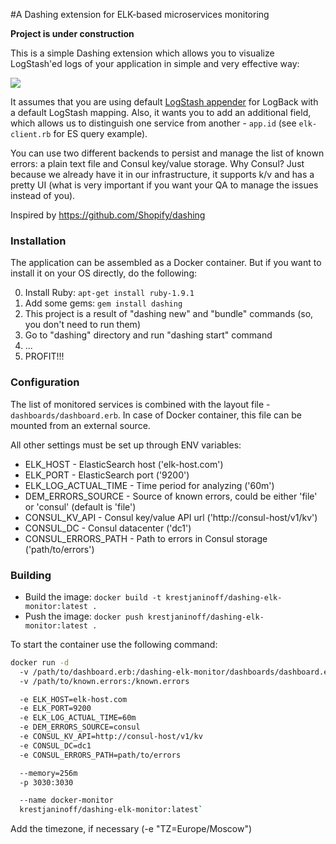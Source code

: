 #A Dashing extension for ELK-based microservices monitoring

**Project is under construction**

This is a simple Dashing extension which allows you to visualize LogStash'ed logs
 of your application in simple and very effective way:

![](http://trustmeiamadeveloper.com/content/images/2015/10/monitoring_small.jpg)

It assumes that you are using default [LogStash appender](https://github.com/logstash/logstash-logback-encoder) for LogBack
 with a default LogStash mapping. Also, it wants you to add an additional field,
 which allows us to distinguish one service from another - `app.id` (see `elk-client.rb` for ES query example).

You can use two different backends to persist and manage the list of known errors: a plain text file and Consul key/value
  storage. Why Consul? Just because we already have it in our infrastructure, it supports k/v and has a pretty UI (what is very important if you want your QA to manage the issues instead of you).

Inspired by https://github.com/Shopify/dashing


### Installation
The application can be assembled as a Docker container. But if you want to install it on your OS directly, do the following:

0. Install Ruby: `apt-get install ruby-1.9.1`
1. Add some gems: `gem install dashing`
2. This project is a result of "dashing new" and "bundle" commands (so, you don't need to run them)
3. Go to "dashing" directory and run "dashing start" command
4. ...
5. PROFIT!!!


### Configuration
The list of monitored services is combined with the layout file - `dashboards/dashboard.erb`.
In case of Docker container, this file can be mounted from an external source.

All other settings must be set up through ENV variables:

  * ELK_HOST - ElasticSearch host ('elk-host.com')
  * ELK_PORT - ElasticSearch port ('9200')
  * ELK_LOG_ACTUAL_TIME - Time period for analyzing ('60m')
  * DEM_ERRORS_SOURCE - Source of known errors, could be either 'file' or 'consul' (default is 'file')
  * CONSUL_KV_API - Consul key/value API url ('http://consul-host/v1/kv')
  * CONSUL_DC - Consul datacenter ('dc1')
  * CONSUL_ERRORS_PATH - Path to errors in Consul storage ('path/to/errors')


### Building

  * Build the image: `docker build -t krestjaninoff/dashing-elk-monitor:latest .`
  * Push the image: `docker push krestjaninoff/dashing-elk-monitor:latest .`

To start the container use the following command:

```bash
docker run -d
  -v /path/to/dashboard.erb:/dashing-elk-monitor/dashboards/dashboard.erb
  -v /path/to/known.errors:/known.errors

  -e ELK_HOST=elk-host.com
  -e ELK_PORT=9200
  -e ELK_LOG_ACTUAL_TIME=60m
  -e DEM_ERRORS_SOURCE=consul
  -e CONSUL_KV_API=http://consul-host/v1/kv
  -e CONSUL_DC=dc1
  -e CONSUL_ERRORS_PATH=path/to/errors

  --memory=256m
  -p 3030:3030

  --name docker-monitor
  krestjaninoff/dashing-elk-monitor:latest`
```

Add the timezone, if necessary (-e "TZ=Europe/Moscow")
